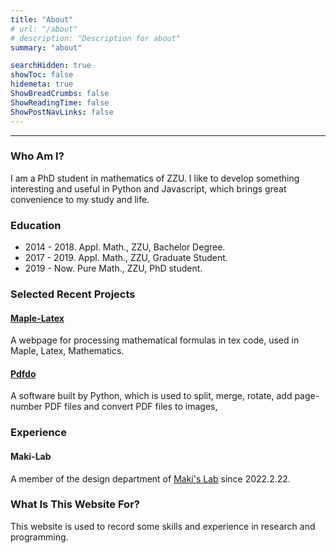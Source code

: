 ```yaml
---
title: "About"
# url: "/about"
# description: "Description for about"
summary: "about"

searchHidden: true
showToc: false
hidemeta: true
ShowBreadCrumbs: false
ShowReadingTime: false
ShowPostNavLinks: false
---
```


---

### Who Am I?
I am a PhD student in mathematics of ZZU. I like to develop something interesting and useful in Python and Javascript, which brings great convenience to my study and life.


### Education
- 2014 - 2018. Appl. Math., ZZU, Bachelor Degree.
- 2017 - 2019. Appl. Math., ZZU, Graduate Student.
- 2019 - Now. Pure Math., ZZU, PhD student.

### Selected Recent Projects

#### [Maple-Latex](https://jiandandaoxingfu.github.io/maple-latex)
A webpage for processing mathematical formulas in tex code, used in Maple, Latex, Mathematics.

#### [Pdfdo](https://github.com/jiandandaoxingfu/pdfdo)
A software built by Python, which is used to split, merge, rotate, add page-number PDF files and convert PDF files to images, 

### Experience
#### Maki-Lab
A member of the design department of [Maki's Lab](https://www.maki-math.com) since 2022.2.22.

### What Is This Website For?
This website is used to record some skills and experience in research and programming. 

